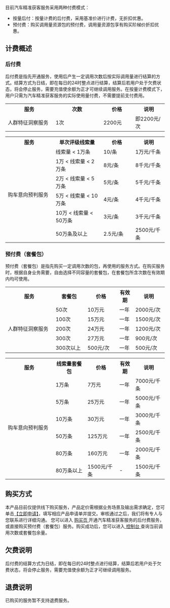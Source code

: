 目前汽车精准获客服务采用两种付费模式：
- 按量后付：按量计费的后付费，采用基准价进行计费，无折扣优惠。
- 预付费：购买调用量资源包的预付费，调用量资源包享有购买阶梯价折扣优惠。

## 计费概述

### 后付费
后付费是指先开通服务，使用后产生一定调用次数后按实际调用量进行结算的方式。结算方式为日结，即在每日的24时整点进行结算，结算后若用户处于欠费状态，将会停止服务，需要充值使余额为正才可继续调用服务。在按量计费模式下，用户只需为汽车精准获客服务的实际使用量付费，不需要提前支付费用。
<table>
<tr>
<th width="30%">服务</th>
<th width="30%">次数</th>
<th width="20%">价格</th>
<th width="20%">说明</th>
</tr>
<tr>
<td>人群特征洞察服务</td>
<td>1次</td>
<td>2200元</td>
<td>即2200元/次</td>
</tr>
</table>
<table>
<tr>
<th width="30%">服务</th>
<th width="30%">单次评级线索量</th>
<th width="20%">价格</th>
<th width="20%">说明</th>
</tr>
<tr>
<td rowspan="6">购车意向预判服务</td>
<td>线索量 < 1万条</td>
<td>10/条</td>
<td>1万元/千条</td>
</tr>
<tr>
<td>1万 < 线索量 < 2万条</td>
<td>8元/条</td>
<td>8千元/千条</td>
</tr>
<tr>
<td>2万 < 线索量 < 5万条</td>
<td>5元/条</td>
<td>5千元/千条</td>
</tr>
<tr>
<td>5万 < 线索量 < 10万条</td>
<td>4元/条</td>
<td>4千元/千条</td>
</tr>
<tr>
<td>10万 < 线索量 < 50万条</td>
<td>3元/条</td>
<td>3千元/千条</td>
</tr>
<tr>
<td>50万条及以上</td>
<td>2.5元/条</td>
<td>2500元/千条</td>
</tr>
</table>

### 预付费（套餐包）
预付费（套餐包）是指先购买一定调用次数的包，再使用的服务方式。在购买服务时，根据自身业务需要，自由选择不同容量的套餐包，在套餐包所含次数在有效期内均可使用。
<table>
<tr>
<th width="30%">服务</th>
<th width="20%">套餐包</th>
<th width="20%">价格</th>
<th width="10%">有效期</th>
<th width="20%">说明</th>
</tr>
<tr>
<td rowspan="5">人群特征洞察服务</td>
<td>50次</td>
<td>10万元</td>
<td>一年</td>
<td>2000元/次</td>
</tr>
<tr>
<td>100次</td>
<td>15万元</td>
<td>一年</td>
<td>1500元/次</td>
</tr>
<tr>
<td>200次</td>
<td>24万元</td>
<td>一年</td>
<td>1200元/次</td>
</tr>
<tr>
<td>300次</td>
<td>27万元</td>
<td>一年</td>
<td>900元/次</td>
</tr>
<tr>
<td>300次以上</td>
<td>500元/次</td>
<td>一年</td>
<td>500元/次</td>
</tr>
</table>
<table>
<tr>
<th width="30%">服务</th>
<th width="20%">线索量套餐包</th>
<th width="20%">价格</th>
<th width="10%">有效期</th>
<th width="20%">说明</th>
</tr>
<tr>
<td rowspan="6">购车意向预判服务</td>
<td>1万条</td>
<td>7万元</td>
<td>一年</td>
<td>7000元/千条</td>
</tr>
<tr>
<td>5万条</td>
<td>25万元</td>
<td>一年</td>
<td>5000元/千条</td>
</tr>
<tr>
<td>10万条</td>
<td>30万元</td>
<td>一年</td>
<td>3000元/千条</td>
</tr>
<tr>
<td>50万条</td>
<td>125万元</td>
<td>一年</td>
<td>2500元/千条</td>
</tr>
<tr>
<td>80万条</td>
<td>160万元</td>
<td>一年</td>
<td>2000元/千条</td>
</tr>
<td>80万条以上</td>
<td>1500元/千条</td>
<td>-</td>
<td>1500元/千条</td>
</tr>
</table>

## 购买方式
本产品目前仅提供线下购买服务，产品定价需根据业务场景及输出需求确定，您可单击[【立即申请】](https://cloud.tencent.com/apply/p/as70r326sxc)，填写相应产品申请单并提交。审核通过之后，我们将有专人与您联系进行详细沟通。
您可以进入 [购买页 ](https://buy.cloud.tencent.com/apcas)开通汽车精准获客服务的后付费服务，或直接购买预付费（套餐包）服务。购买成功后，您可以进入[ 控制台 ](https://console.cloud.tencent.com/apcas)查询当前调用次数或套餐包余量。

## 欠费说明
后付费的结算方式为日结，即在每日的24时整点进行结算，结算后若用户处于欠费状态，将会停止服务，需要充值使余额为正才可继续调用服务。

## 退费说明
已购买的服务暂不支持退费服务。
